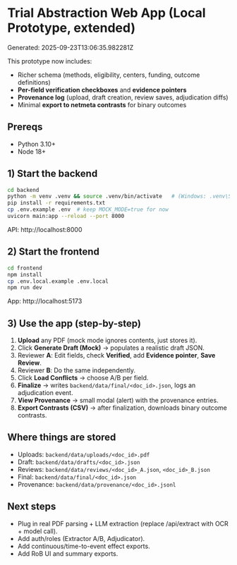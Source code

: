 
# Trial Abstraction Web App (Local Prototype, extended)

Generated: 2025-09-23T13:06:35.982281Z

This prototype now includes:
- Richer schema (methods, eligibility, centers, funding, outcome definitions)
- **Per-field verification checkboxes** and **evidence pointers**
- **Provenance log** (upload, draft creation, review saves, adjudication diffs)
- Minimal **export to netmeta contrasts** for binary outcomes

## Prereqs
- Python 3.10+
- Node 18+

## 1) Start the backend

```bash
cd backend
python -m venv .venv && source .venv/bin/activate   # (Windows: .venv\Scripts\activate)
pip install -r requirements.txt
cp .env.example .env  # keep MOCK_MODE=true for now
uvicorn main:app --reload --port 8000
```

API: http://localhost:8000

## 2) Start the frontend

```bash
cd frontend
npm install
cp .env.local.example .env.local
npm run dev
```

App: http://localhost:5173

## 3) Use the app (step-by-step)
1. **Upload** any PDF (mock mode ignores contents, just stores it).
2. Click **Generate Draft (Mock)** → populates a realistic draft JSON.
3. Reviewer **A**: Edit fields, check **Verified**, add **Evidence pointer**, **Save Review**.
4. Reviewer **B**: Do the same independently.
5. Click **Load Conflicts** → choose A/B per field.
6. **Finalize** → writes `backend/data/final/<doc_id>.json`, logs an adjudication event.
7. **View Provenance** → small modal (alert) with the provenance entries.
8. **Export Contrasts (CSV)** → after finalization, downloads binary outcome contrasts.

## Where things are stored
- Uploads: `backend/data/uploads/<doc_id>.pdf`
- Draft: `backend/data/drafts/<doc_id>.json`
- Reviews: `backend/data/reviews/<doc_id>_A.json`, `<doc_id>_B.json`
- Final: `backend/data/final/<doc_id>.json`
- Provenance: `backend/data/provenance/<doc_id>.jsonl`

## Next steps
- Plug in real PDF parsing + LLM extraction (replace /api/extract with OCR + model call).
- Add auth/roles (Extractor A/B, Adjudicator).
- Add continuous/time-to-event effect exports.
- Add RoB UI and summary exports.
